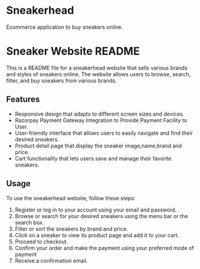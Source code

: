 # Sneakerhead
Ecommerce application to buy sneakers online.

# Sneaker Website README

This is a README file for a sneakerhead website that sells various brands and styles of sneakers online. The website allows users to browse, search, filter, and buy sneakers from various brands.

## Features

- Responsive design that adapts to different screen sizes and devices.
- Razorpay Payment Gateway Integration to Provide Payment Facility to User.
- User-friendly interface that allows users to easily navigate and find their desired sneakers.
- Product detail page that display the sneaker image,name,brand and price.
- Cart functionality that lets users save and manage their favorite sneakers.

## Usage

To use the sneakerhead website, follow these steps:

1. Register or log in to your account using your email and password.
2. Browse or search for your desired sneakers using the menu bar or the search box.
3. Filter or sort the sneakers by brand and price. 
4. Click on a sneaker to view its product page and add it to your cart.
5. Proceed to checkout.
6. Confirm your order and make the payment using your preferred mode of payment
7. Receive a confirmation email.


